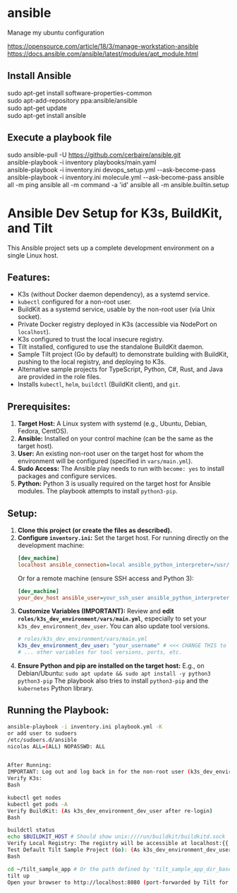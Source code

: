 # ansible

Manage my ubuntu configuration

https://opensource.com/article/18/3/manage-workstation-ansible
https://docs.ansible.com/ansible/latest/modules/apt_module.html

## Install Ansible
sudo apt-get install software-properties-common  
sudo apt-add-repository ppa:ansible/ansible  
sudo apt-get update  
sudo apt-get install ansible  

## Execute a playbook file
sudo ansible-pull -U https://github.com/cerbaire/ansible.git  
ansible-playbook -i inventory playbooks/main.yaml  
ansible-playbook -i inventory.ini devops_setup.yml --ask-become-pass  
ansible-playbook -i inventory.ini molecule.yml --ask-become-pass
ansible all -m ping
ansible all -m command -a 'id'
ansible all -m ansible.builtin.setup

# Ansible Dev Setup for K3s, BuildKit, and Tilt

This Ansible project sets up a complete development environment on a single Linux host.

## Features:

-   K3s (without Docker daemon dependency), as a systemd service.
-   `kubectl` configured for a non-root user.
-   BuildKit as a systemd service, usable by the non-root user (via Unix socket).
-   Private Docker registry deployed in K3s (accessible via NodePort on `localhost`).
-   K3s configured to trust the local insecure registry.
-   Tilt installed, configured to use the standalone BuildKit daemon.
-   Sample Tilt project (Go by default) to demonstrate building with BuildKit, pushing to the local registry, and deploying to K3s.
-   Alternative sample projects for TypeScript, Python, C#, Rust, and Java are provided in the role files.
-   Installs `kubectl`, `helm`, `buildctl` (BuildKit client), and `git`.

## Prerequisites:

1.  **Target Host:** A Linux system with systemd (e.g., Ubuntu, Debian, Fedora, CentOS).
2.  **Ansible:** Installed on your control machine (can be the same as the target host).
3.  **User:** An existing non-root user on the target host for whom the environment will be configured (specified in `vars/main.yml`).
4.  **Sudo Access:** The Ansible play needs to run with `become: yes` to install packages and configure services.
5.  **Python:** Python 3 is usually required on the target host for Ansible modules. The playbook attempts to install `python3-pip`.

## Setup:

1.  **Clone this project (or create the files as described).**
2.  **Configure `inventory.ini`:**
    Set the target host. For running directly on the development machine:
    ```ini
    [dev_machine]
    localhost ansible_connection=local ansible_python_interpreter=/usr/bin/python3
    ```
    Or for a remote machine (ensure SSH access and Python 3):
    ```ini
    [dev_machine]
    your_dev_host ansible_user=your_ssh_user ansible_python_interpreter=/usr/bin/python3
    ```
3.  **Customize Variables (IMPORTANT):**
    Review and **edit `roles/k3s_dev_environment/vars/main.yml`**, especially to set your `k3s_dev_environment_dev_user`. You can also update tool versions.
    ```yaml
    # roles/k3s_dev_environment/vars/main.yml
    k3s_dev_environment_dev_user: "your_username" # <<< CHANGE THIS to your actual non-root username
    # ... other variables for tool versions, ports, etc.
    ```
4.  **Ensure Python and pip are installed on the target host:**
    E.g., on Debian/Ubuntu: `sudo apt update && sudo apt install -y python3 python3-pip`
    The playbook also tries to install `python3-pip` and the `kubernetes` Python library.

## Running the Playbook:

```bash
ansible-playbook -i inventory.ini playbook.yml -K
or add user to sudoers
/etc/sudoers.d/ansible
nicolas ALL=(ALL) NOPASSWD: ALL


After Running:
IMPORTANT: Log out and log back in for the non-root user (k3s_dev_environment_dev_user) for group changes (e.g., buildkit group) and environment variables (KUBECONFIG, BUILDKIT_HOST) to take full effect.
Verify K3s:
Bash

kubectl get nodes
kubectl get pods -A
Verify BuildKit: (As k3s_dev_environment_dev_user after re-login)
Bash

buildctl status
echo $BUILDKIT_HOST # Should show unix:///run/buildkit/buildkitd.sock
Verify Local Registry: The registry will be accessible at localhost:{{ k3s_dev_environment_registry_node_port }} (default 30500). You can try to push/pull an image to it using docker (if installed separately and configured for this insecure registry) or another tool. K3s itself will use it for pulling images.
Test Default Tilt Sample Project (Go): (As k3s_dev_environment_dev_user after re-login)
Bash

cd ~/tilt_sample_app # Or the path defined by 'tilt_sample_app_dir_base' and 'k3s_dev_environment_dev_user'
tilt up
Open your browser to http://localhost:8080 (port-forwarded by Tilt for the sample app) or the LoadBalancer IP shown by kubectl get svc tilt-sample-app-service. Tilt will build with BuildKit, push to localhost:30500, and deploy to K3s.